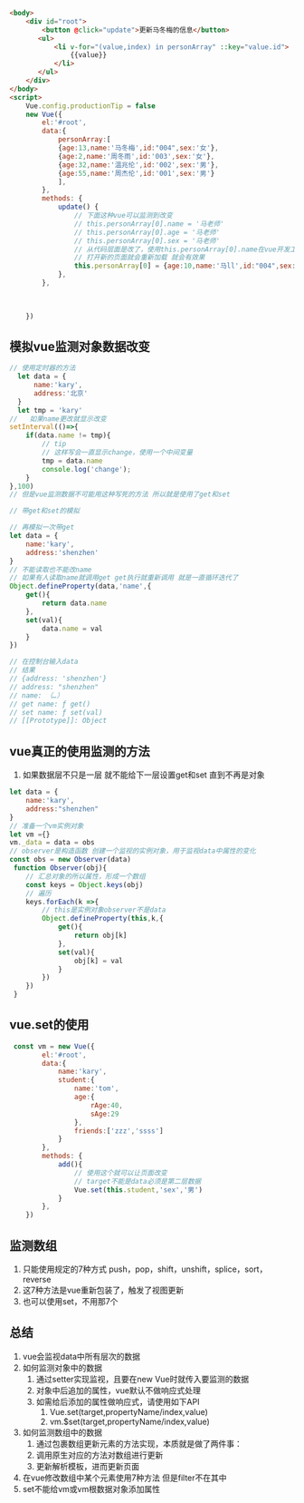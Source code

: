```html
<body>
    <div id="root">
        <button @click="update">更新马冬梅的信息</button>
       <ul>
           <li v-for="(value,index) in personArray" ::key="value.id">
               {{value}}
           </li>
       </ul>
    </div>
</body>
<script>
    Vue.config.productionTip = false
    new Vue({
        el:'#root',
        data:{
            personArray:[
            {age:13,name:'马冬梅',id:"004",sex:'女'},
            {age:2,name:'周冬雨',id:'003',sex:'女'},
            {age:32,name:'温兆伦',id:'002',sex:'男'},
            {age:55,name:'周杰伦',id:'001',sex:'男'}
            ],
        },
        methods: {
            update() {
                // 下面这种vue可以监测到改变
                // this.personArray[0].name = '马老师'
                // this.personArray[0].age = '马老师'
                // this.personArray[0].sex = '马老师'
                // 从代码层面是改了，使用this.personArray[0].name在vue开发工具可以发现改变了，但是监测不到
                // 打开新的页面就会重新加载 就会有效果
                this.personArray[0] = {age:10,name:'马ll',id:"004",sex:'男'}
            },
        },
     

       
    })

```

## 模拟vue监测对象数据改变
```js
// 使用定时器的方法
  let data = {
      name:'kary',
      address:'北京'
  }
  let tmp = 'kary'
//   如果name更改就显示改变
setInterval(()=>{
    if(data.name != tmp){
        // tip
        // 这样写会一直显示change，使用一个中间变量
        tmp = data.name
        console.log('change');
    }
},100)
// 但是vue监测数据不可能用这种写死的方法 所以就是使用了get和set
```
```js
// 带get和set的模拟

// 再模拟一次带get
let data = {
    name:'kary',
    address:'shenzhen'
}
// 不能读取也不能改name
// 如果有人读取name就调用get get执行就重新调用 就是一直循环迭代了
Object.defineProperty(data,'name',{
    get(){
        return data.name
    },
    set(val){
        data.name = val
    }
})

// 在控制台输入data
// 结果
// {address: 'shenzhen'}
// address: "shenzhen"
// name: （…）
// get name: ƒ get()
// set name: ƒ set(val)
// [[Prototype]]: Object


```

## vue真正的使用监测的方法
1. 如果数据层不只是一层 就不能给下一层设置get和set 直到不再是对象
```js
let data = {
    name:'kary',
    address:"shenzhen"
}
// 准备一个vm实例对象
let vm ={}
vm._data = data = obs
// observer是构造函数 创建一个监视的实例对象，用于监视data中属性的变化
const obs = new Observer(data)
 function Observer(obj){
    // 汇总对象的所以属性，形成一个数组
    const keys = Object.keys(obj)
    // 遍历
    keys.forEach(k =>{
        // this是实例对象observer不是data
        Object.defineProperty(this,k,{
            get(){
                return obj[k]
            },
            set(val){
                obj[k] = val
            }
        })
    })    
 }
```

## vue.set的使用
```js
 const vm = new Vue({
        el:'#root',
        data:{
            name:'kary',
            student:{
                name:'tom',
                age:{
                    rAge:40,
                    sAge:29
                },
                friends:['zzz','ssss']
            }
        },
        methods: {
            add(){
                // 使用这个就可以让页面改变
                // target不能是data必须是第二层数据
                Vue.set(this.student,'sex','男')
            }
        },
    })
```

## 监测数组
1. 只能使用规定的7种方式 push，pop，shift，unshift，splice，sort，reverse
2. 这7种方法是vue重新包装了，触发了视图更新
3. 也可以使用set，不用那7个


## 总结
1. vue会监视data中所有层次的数据
2. 如何监测对象中的数据
   1. 通过setter实现监视，且要在new Vue时就传入要监测的数据
   2. 对象中后追加的属性，vue默认不做响应式处理
   3. 如需给后添加的属性做响应式，请使用如下API
      1. Vue.set(target,propertyName/index,value)
      2. vm.$set(target,propertyName/index,value)
3. 如何监测数组中的数据
   1. 通过包裹数组更新元素的方法实现，本质就是做了两件事：
   2. 调用原生对应的方法对数组进行更新
   3. 更新解析模板，进而更新页面
4. 在vue修改数组中某个元素使用7种方法 但是filter不在其中
5. set不能给vm或vm根数据对象添加属性